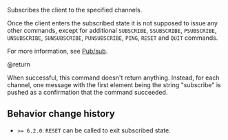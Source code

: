 Subscribes the client to the specified channels.

Once the client enters the subscribed state it is not supposed to issue any
other commands, except for additional `SUBSCRIBE`, `SSUBSCRIBE`, `PSUBSCRIBE`, `UNSUBSCRIBE`, `SUNSUBSCRIBE`, 
`PUNSUBSCRIBE`, `PING`, `RESET` and `QUIT` commands.

For more information, see [Pub/sub](/docs/manual/pubsub/).

@return

When successful, this command doesn't return anything.
Instead, for each channel, one message with the first element being the string "subscribe" is pushed as a confirmation that the command succeeded.

## Behavior change history

*   `>= 6.2.0`: `RESET` can be called to exit subscribed state.
